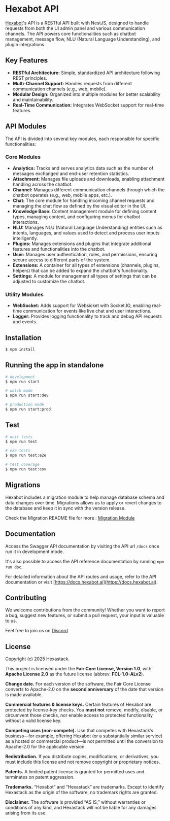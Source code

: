 # Hexabot API

[Hexabot](https://hexabot.ai/)'s API is a RESTful API built with NestJS, designed to handle requests from both the UI admin panel and various communication channels. The API powers core functionalities such as chatbot management, message flow, NLU (Natural Language Understanding), and plugin integrations.

## Key Features

- **RESTful Architecture:** Simple, standardized API architecture following REST principles.
- **Multi-Channel Support:** Handles requests from different communication channels (e.g., web, mobile).
- **Modular Design:** Organized into multiple modules for better scalability and maintainability.
- **Real-Time Communication:** Integrates WebSocket support for real-time features.

## API Modules

The API is divided into several key modules, each responsible for specific functionalities:

### Core Modules

- **Analytics:** Tracks and serves analytics data such as the number of messages exchanged and end-user retention statistics.
- **Attachment:** Manages file uploads and downloads, enabling attachment handling across the chatbot.
- **Channel:** Manages different communication channels through which the chatbot operates (e.g., web, mobile apps, etc.).
- **Chat:** The core module for handling incoming channel requests and managing the chat flow as defined by the visual editor in the UI.
- **Knowledge Base:** Content management module for defining content types, managing content, and configuring menus for chatbot interactions.
- **NLU:** Manages NLU (Natural Language Understanding) entities such as intents, languages, and values used to detect and process user inputs intelligently.
- **Plugins:** Manages extensions and plugins that integrate additional features and functionalities into the chatbot.
- **User:** Manages user authentication, roles, and permissions, ensuring secure access to different parts of the system.
- **Extensions:** A container for all types of extensions (channels, plugins, helpers) that can be added to expand the chatbot's functionality.
- **Settings:** A module for management all types of settings that can be adjusted to customize the chatbot.

### Utility Modules

- **WebSocket:** Adds support for Websicket with Socket.IO, enabling real-time communication for events like live chat and user interactions.
- **Logger:** Provides logging functionality to track and debug API requests and events.

## Installation

```bash
$ npm install
```

## Running the app in standalone

```bash
# development
$ npm run start

# watch mode
$ npm run start:dev

# production mode
$ npm run start:prod
```

## Test

```bash
# unit tests
$ npm run test

# e2e tests
$ npm run test:e2e

# test coverage
$ npm run test:cov
```

## Migrations

Hexabot includes a migration module to help manage database schema and data changes over time. Migrations allows us to apply or revert changes to the database and keep it in sync with the version release.

Check the Migration README file for more : [Migration Module](./src/migration/README.md)

## Documentation

Access the Swagger API documentation by visiting the API url `/docs` once run it in development mode.

It's also possible to access the API reference documentation by running `npm run doc`.

For detailed information about the API routes and usage, refer to the API documentation or visit [https://docs.hexabot.ai](https://docs.hexabot.ai).

## Contributing

We welcome contributions from the community! Whether you want to report a bug, suggest new features, or submit a pull request, your input is valuable to us.

Feel free to join us on [Discord](https://discord.gg/rNb9t2MFkG)


## License

Copyright (c) 2025 Hexastack.

This project is licensed under the **Fair Core License, Version 1.0**, with **Apache License 2.0** as the future license (abbrev. **FCL-1.0-ALv2**).

**Change date.** For each version of the software, the Fair Core License converts to Apache-2.0 on the **second anniversary** of the date that version is made available.

**Commercial features & license keys.** Certain features of Hexabot are protected by license-key checks. You **must not** remove, modify, disable, or circumvent those checks, nor enable access to protected functionality without a valid license key.

**Competing uses (non-compete).** Use that competes with Hexastack’s business—for example, offering Hexabot (or a substantially similar service) as a hosted or commercial product—is not permitted until the conversion to Apache-2.0 for the applicable version.

**Redistribution.** If you distribute copies, modifications, or derivatives, you must include this license and not remove copyright or proprietary notices.

**Patents.** A limited patent license is granted for permitted uses and terminates on patent aggression.

**Trademarks.** “Hexabot” and “Hexastack” are trademarks. Except to identify Hexastack as the origin of the software, no trademark rights are granted.

**Disclaimer.** The software is provided “AS IS,” without warranties or conditions of any kind, and Hexastack will not be liable for any damages arising from its use.